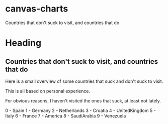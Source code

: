 # canvas-charts
Countries that don't suck to visit, and countries that do

Heading
=======

## Countries that don't suck to visit, and countries that do

Here is a small overview of some countries that suck and don't suck to visit. 

This is all based on personal experience. 

For obvious reasons, I haven't visited the ones that suck, at least not lately. 

0 - Spain
1 - Germany
2 - Netherlands
3 - Croatia
4 - UnitedKingdom
5 - Italy
6 - France
7 - America
8 - SaudiArabia
9 - Venezuela
